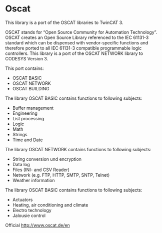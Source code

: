 # Oscat
This library is a port of the OSCAT libraries to TwinCAT 3.

OSCAT stands for “Open Source Community for Automation Technology”.
OSCAT creates an Open Source Library referenced to the IEC 61131-3 standard which can be dispensed with vendor-specific functions and therefore ported to all IEC 61131-3 compatible programmable logic controllers. This library is a port of the OSCAT NETWORK library to CODESYS Version 3.

This port contains:
* OSCAT BASIC
* OSCAT NETWORK
* OSCAT BUILDING

The library OSCAT BASIC contains functions to following subjects:
* Buffer management
* Engineering
* List processing
* Logic
* Math
* Strings
* Time and Date

The library OSCAT NETWORK contains functions to following subjects:
* String conversion und encryption
* Data log
* Files (INI- and CSV Reader)
* Network (e.g. FTP, HTTP, SMTP, SNTP, Telnet)
* Weather information

The library OSCAT BASIC contains functions to following subjects:
* Actuators
* Heating, air conditioning and climate
* Electro technology
* Jalousie control

Official http://www.oscat.de/en
